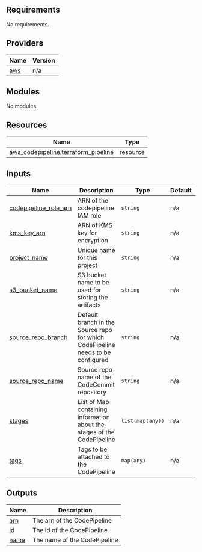 <!-- BEGIN_TF_DOCS -->
## Requirements

No requirements.

## Providers

| Name | Version |
|------|---------|
| <a name="provider_aws"></a> [aws](#provider\_aws) | n/a |

## Modules

No modules.

## Resources

| Name | Type |
|------|------|
| [aws_codepipeline.terraform_pipeline](https://registry.terraform.io/providers/hashicorp/aws/latest/docs/resources/codepipeline) | resource |

## Inputs

| Name | Description | Type | Default | Required |
|------|-------------|------|---------|:--------:|
| <a name="input_codepipeline_role_arn"></a> [codepipeline\_role\_arn](#input\_codepipeline\_role\_arn) | ARN of the codepipeline IAM role | `string` | n/a | yes |
| <a name="input_kms_key_arn"></a> [kms\_key\_arn](#input\_kms\_key\_arn) | ARN of KMS key for encryption | `string` | n/a | yes |
| <a name="input_project_name"></a> [project\_name](#input\_project\_name) | Unique name for this project | `string` | n/a | yes |
| <a name="input_s3_bucket_name"></a> [s3\_bucket\_name](#input\_s3\_bucket\_name) | S3 bucket name to be used for storing the artifacts | `string` | n/a | yes |
| <a name="input_source_repo_branch"></a> [source\_repo\_branch](#input\_source\_repo\_branch) | Default branch in the Source repo for which CodePipeline needs to be configured | `string` | n/a | yes |
| <a name="input_source_repo_name"></a> [source\_repo\_name](#input\_source\_repo\_name) | Source repo name of the CodeCommit repository | `string` | n/a | yes |
| <a name="input_stages"></a> [stages](#input\_stages) | List of Map containing information about the stages of the CodePipeline | `list(map(any))` | n/a | yes |
| <a name="input_tags"></a> [tags](#input\_tags) | Tags to be attached to the CodePipeline | `map(any)` | n/a | yes |

## Outputs

| Name | Description |
|------|-------------|
| <a name="output_arn"></a> [arn](#output\_arn) | The arn of the CodePipeline |
| <a name="output_id"></a> [id](#output\_id) | The id of the CodePipeline |
| <a name="output_name"></a> [name](#output\_name) | The name of the CodePipeline |
<!-- END_TF_DOCS -->